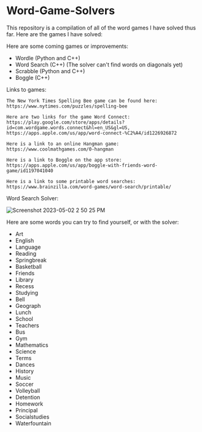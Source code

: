 # Word-Game-Solvers

This repository is a compilation of all of the word games I have solved thus far. Here are the games I have solved:


Here are some coming games or improvements:

- Wordle (Python and C++)
- Word Search (C++) (The solver can't find words on diagonals yet)
- Scrabble (Python and C++)
- Boggle (C++)

Links to games:

    The New York Times Spelling Bee game can be found here: https://www.nytimes.com/puzzles/spelling-bee

    Here are two links for the game Word Connect: https://play.google.com/store/apps/details?id=com.wordgame.words.connect&hl=en_US&gl=US, https://apps.apple.com/us/app/word-connect-%C2%A4/id1226926872

    Here is a link to an online Hangman game: https://www.coolmathgames.com/0-hangman

    Here is a link to Boggle on the app store: https://apps.apple.com/us/app/boggle-with-friends-word-game/id1197041040

    Here is a link to some printable word searches: https://www.brainzilla.com/word-games/word-search/printable/

Word Search Solver:

![Screenshot 2023-05-02 2 50 25 PM](https://user-images.githubusercontent.com/100178397/235758290-0810a200-8472-4302-bc39-7c52a14fa99c.png)

Here are some words you can try to find yourself, or with the solver:

- Art
- English
- Language
- Reading
- Springbreak
- Basketball
- Friends
- Library
- Recess
- Studying
- Bell
- Geograph
- Lunch
- School
- Teachers
- Bus
- Gym
- Mathematics
- Science
- Terms
- Dances
- History
- Music
- Soccer
- Volleyball
- Detention
- Homework
- Principal
- Socialstudies
- Waterfountain
